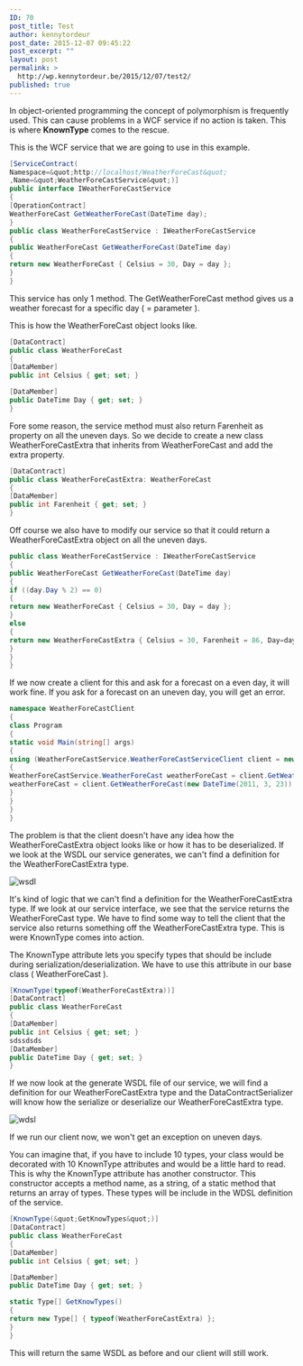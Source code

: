 ```yaml
---
ID: 70
post_title: Test
author: kennytordeur
post_date: 2015-12-07 09:45:22
post_excerpt: ""
layout: post
permalink: >
  http://wp.kennytordeur.be/2015/12/07/test2/
published: true
---
```

In object-oriented programming the concept of polymorphism is frequently used. This can cause problems in a WCF service if no action is taken. This is where **KnownType** comes to the rescue.

This is the WCF service that we are going to use in this example.

```csharp
[ServiceContract(
Namespace=&quot;http://localhost/WeatherForeCast&quot;
,Name=&quot;WeatherForeCastService&quot;)]
public interface IWeatherForeCastService
{
[OperationContract]
WeatherForeCast GetWeatherForeCast(DateTime day);
}
public class WeatherForeCastService : IWeatherForeCastService
{
public WeatherForeCast GetWeatherForeCast(DateTime day)
{
return new WeatherForeCast { Celsius = 30, Day = day };
}
}
```

This service has only 1 method. The GetWeatherForeCast method gives us a weather forecast for a specific day ( = parameter ).

This is how the WeatherForeCast object looks like.

```csharp
[DataContract]
public class WeatherForeCast
{
[DataMember]
public int Celsius { get; set; }

[DataMember]
public DateTime Day { get; set; }
}
```

Fore some reason, the service method must also return Farenheit as property on all the uneven days. So we decide to create a new class WeatherForeCastExtra that inherits from WeatherForeCast and add the extra property.

```csharp
[DataContract]
public class WeatherForeCastExtra: WeatherForeCast
{
[DataMember]
public int Farenheit { get; set; }
}
```

Off course we also have to modify our service so that it could return a WeatherForeCastExtra object on all the uneven days.

```csharp
public class WeatherForeCastService : IWeatherForeCastService
{
public WeatherForeCast GetWeatherForeCast(DateTime day)
{
if ((day.Day % 2) == 0)
{
return new WeatherForeCast { Celsius = 30, Day = day };
}
else
{
return new WeatherForeCastExtra { Celsius = 30, Farenheit = 86, Day=day};
}
}
}
```

If we now create a client for this and ask for a forecast on a even day, it will work fine. If you ask for a forecast on an uneven day, you will get an error.

```csharp
namespace WeatherForeCastClient
{
class Program
{
static void Main(string[] args)
{
using (WeatherForeCastService.WeatherForeCastServiceClient client = new WeatherForeCastService.WeatherForeCastServiceClient())
{
WeatherForeCastService.WeatherForeCast weatherForeCast = client.GetWeatherForeCast(new DateTime(2011, 3, 24));
weatherForeCast = client.GetWeatherForeCast(new DateTime(2011, 3, 23));
}
}
}
}
```

The problem is that the client doesn't have any idea how the WeatherForeCastExtra object looks like or how it has to be deserialized. If we look at the WSDL our service generates, we can't find a definition for the WeatherForeCastExtra type.

![wsdl](http://blog.kennytordeur.be/images/2011-03-24-wcf-knowntype/wsdl.png)

It's kind of logic that we can't find a definition for the WeatherForeCastExtra type. If we look at our service interface, we see that the service returns the WeatherForeCast type. We have to find some way to tell the client that the service also returns something off the WeatherForeCastExtra type. This is were KnownType comes into action.

The KnownType attribute lets you specify types that should be include during serialization/deserialization. We have to use this attribute in our base class ( WeatherForeCast ).

```csharp
[KnownType(typeof(WeatherForeCastExtra))]
[DataContract]
public class WeatherForeCast
{
[DataMember]
public int Celsius { get; set; }
sdssdsds
[DataMember]
public DateTime Day { get; set; }
}
```

If we now look at the generate WSDL file of our service, we will find a definition for our WeatherForeCastExtra type and the DataContractSerializer will know how the serialize or deserialize our WeatherForeCastExtra type.

![wdsl](http://blog.kennytordeur.be/images/2011-03-24-wcf-knowntype/wsdl2.png)

If we run our client now, we won't get an exception on uneven days.

You can imagine that, if you have to include 10 types, your class would be decorated with 10 KnownType attributes and would be a little hard to read. This is why the KnownType attribute has another constructor. This constructor accepts a method name, as a string, of a static method that returns an array of types. These types will be include in the WDSL definition of the service.

```csharp
[KnownType(&quot;GetKnowTypes&quot;)]
[DataContract]
public class WeatherForeCast
{
[DataMember]
public int Celsius { get; set; }

[DataMember]
public DateTime Day { get; set; }

static Type[] GetKnowTypes()
{
return new Type[] { typeof(WeatherForeCastExtra) };
}
}
```
This will return the same WSDL as before and our client will still work.